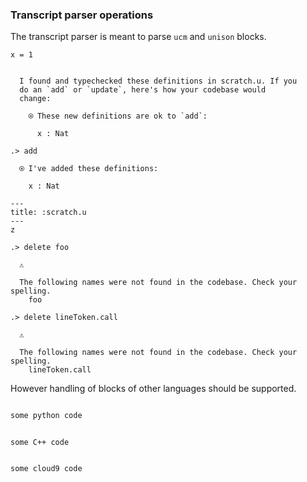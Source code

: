 ### Transcript parser operations

The transcript parser is meant to parse `ucm` and `unison` blocks.

```unison
x = 1
```

```ucm

  I found and typechecked these definitions in scratch.u. If you
  do an `add` or `update`, here's how your codebase would
  change:
  
    ⍟ These new definitions are ok to `add`:
    
      x : Nat

```
```ucm
.> add

  ⍟ I've added these definitions:
  
    x : Nat

```
```unison
---
title: :scratch.u
---
z

```


```ucm
.> delete foo

  ⚠️
  
  The following names were not found in the codebase. Check your spelling.
    foo

```
```ucm
.> delete lineToken.call

  ⚠️
  
  The following names were not found in the codebase. Check your spelling.
    lineToken.call

```
However handling of blocks of other languages should be supported.

```python

some python code

```

```c_cpp

some C++ code

```

```c9search

some cloud9 code

```

